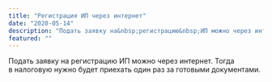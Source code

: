 ```yaml
---
title: "Регистрация ИП через интернет"
date: "2020-05-14"
description: "Подать заявку на&nbsp;регистрацию&nbsp;ИП можно через интернет."
featured: ""
---
```


Подать заявку на&nbsp;регистрацию&nbsp;ИП можно через интернет. Тогда в&nbsp;налоговую нужно будет приехать один раз за&nbsp;готовыми документами.
